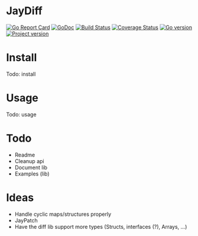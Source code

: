# JayDiff

[![Go Report Card](https://goreportcard.com/badge/github.com/yazgazan/jaydiff)](https://goreportcard.com/report/github.com/yazgazan/jaydiff)
[![GoDoc](https://godoc.org/github.com/yazgazan/jaydiff?status.svg)](https://godoc.org/github.com/yazgazan/jaydiff)
[![Build Status](https://travis-ci.org/yazgazan/jaydiff.svg?branch=master)](https://travis-ci.org/yazgazan/jaydiff)
[![Coverage Status](https://coveralls.io/repos/github/yazgazan/jaydiff/badge.svg?branch=master)](https://coveralls.io/github/yazgazan/jaydiff?branch=master)
[![Go version](https://img.shields.io/badge/go-1.8%2B-brightgreen.svg)](https://github.com/yazgazan/jaydiff)
[![Project version](https://img.shields.io/badge/version-0.1.0-orange.svg)](https://github.com/yazgazan/jaydiff/releases)

# Install

Todo: install

# Usage

Todo: usage

# Todo

- Readme
- Cleanup api
- Document lib
- Examples (lib)

# Ideas

- Handle cyclic maps/structures properly
- JayPatch
- Have the diff lib support more types (Structs, interfaces (?), Arrays, ...)

